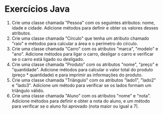 <h1>Exercícios Java</h1>
<ol>
  <li>Crie uma classe chamada "Pessoa" com os seguintes atributos: nome, idade e cidade. Adicione métodos para definir e obter os valores desses atributos.</li>

  <li>Crie uma classe chamada "Círculo" que tenha um atributo chamado "raio" e métodos para calcular a área e o perímetro do círculo.</li>

  <li>Crie uma classe chamada "Carro" com os atributos "marca", "modelo" e "ano". Adicione métodos para ligar o carro, desligar o carro e verificar se o carro está ligado ou desligado.</li>

  <li>Crie uma classe chamada "Produto" com os atributos "nome", "preço" e "quantidade". Adicione métodos para calcular o valor total do produto (preço * quantidade) e para imprimir as informações do produto.</li>

  <li>Crie uma classe chamada "Triângulo" com os atributos "lado1", "lado2" e "lado3". Adicione um método para verificar se os lados formam um triângulo válido.</li>

  <li>Crie uma classe chamada "Aluno" com os atributos "nome" e "nota". Adicione métodos para definir e obter a nota do aluno, e um método para verificar se o aluno foi aprovado (nota maior ou igual a 7).</li>
</ol>
